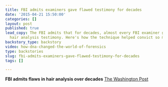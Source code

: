 ```yaml
---
title: FBI admits examiners gave flawed testimony for decades
date: '2015-04-21 15:50:00'
categories: []
layout: post
published: true
lead_copy: The FBI admits that for decades, almost every FBI examiner gave flawed
  hair analysis testimony. Here's how the technique helped convict so many.
backstory_type: backstory
video: how-dna-changed-the-world-of-forensics
type: backstories
slug: fbi-admits-examiners-gave-flawed-testimony-for-decades
tags: []

---
```

**FBI admits flaws in hair analysis over decades**
[The Washington Post](http://www.washingtonpost.com/local/crime/fbi-overstated-forensic-hair-matches-in-nearly-all-criminal-trials-for-decades/2015/04/18/39c8d8c6-e515-11e4-b510-962fcfabc310_story.html)

